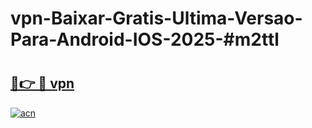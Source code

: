 # vpn-Baixar-Gratis-Ultima-Versao-Para-Android-IOS-2025-#m2ttl

# <h2><a href="https://ainizakaria.my?title=vpn&ref=22M">🔗👉 🔴 vpn</a></h2>

[![acn](https://github.com/user-attachments/assets/0f9c940e-d8b0-45ae-aac7-cd30a18b3e1c)](https://ainizakaria.my?title=vpn&ref=22M)

